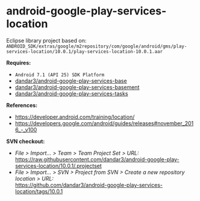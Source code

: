 # android-google-play-services-location

Eclipse library project based on:<br/>
`ANDROID_SDK/extras/google/m2repository/com/google/android/gms/play-services-location/10.0.1/play-services-location-10.0.1.aar`

**Requires:**
- `Android 7.1 (API 25) SDK Platform`
- [dandar3/android-google-play-services-base](https://github.com/dandar3/android-google-play-services-base/tree/10.0.1)
- [dandar3/android-google-play-services-basement](https://github.com/dandar3/android-google-play-services-basement/tree/10.0.1)
- [dandar3/android-google-play-services-tasks](https://github.com/dandar3/android-google-play-services-tasks/tree/10.0.1)

**References:**
- https://developer.android.com/training/location/
- https://developers.google.com/android/guides/releases#november_2016_-_v100

**SVN checkout:**
- _File > Import... > Team > Team Project Set > URL:_<br/>
  https://raw.githubusercontent.com/dandar3/android-google-play-services-location/10.0.1/.projectset
- _File > Import... > SVN > Project from SVN > Create a new repository location > URL:_<br/> 
  https://github.com/dandar3/android-google-play-services-location/tags/10.0.1